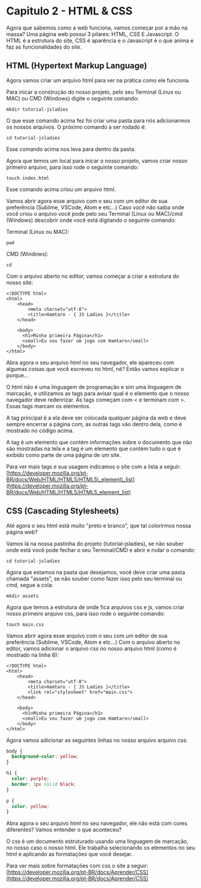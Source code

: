 # Capitulo 2 - HTML & CSS

Agora que sabemos como a web funciona, vamos começar por a mão na massa? Uma página web possui 3 pilares: HTML, CSS E Javascript. O HTML é a estrutura do site, CSS é aparência e o Javascript é o que anima e faz as funcionalidades do site.

## HTML \(Hypertext Markup Language\)

Agora vamos criar um arquivo html para ver na prática como ele funciona.

Para inicar a construção do nosso projeto, pelo seu Terminal \(Linux ou MAC\) ou CMD \(Windows\) digite o seguinte comando:

```text
mkdir tutorial-jsladies
```

O que esse comando acima fez foi criar uma pasta para nós adicionarmos os nossos arquivos. O próximo comando a ser rodado é:

```text
cd tutorial-jsladies
```

Esse comando acima nos leva para dentro da pasta.

Agora que temos um local para inicar o nosso projeto, vamos criar nosso primeiro arquivo, para isso rode o seguinte comando:

```text
touch index.html
```

Esse comando acima criou um arquivo html.

Vamos abrir agora esse arquivo com o seu com um editor de sua preferência \(Sublime, VSCode, Atom e etc...\) Caso você não saiba onde você criou o arquivo você pode pelo seu Terminal \(Linux ou MAC\)/cmd \(Windows\) descobrir onde você está digitando o seguinte comando:

Terminal \(Linux ou MAC\):

```text
pwd
```

CMD \(Windows\):

```text
cd
```

Com o arquivo aberto no editor, vamos começar a criar a estrutura do nosso site:

```markup
<!DOCTYPE html>
<html>
    <head>
        <meta charset="utf-8">
        <title>Hamtaro - { JS Ladies }</title>
    </head>

    <body>
      <h1>Minha primeira Página</h1>
      <small>Eu vou fazer um jogo com Hamtaro</small>
    </body>
</html>
```

Abra agora o seu arquivo html no seu navegador, ele apareceu com algumas coisas que você escreveu no html, né? Então vamos explicar o porque...

O html não é uma linguagem de programação e sim uma linguagem de marcação, e utilizamos as tags para avisar qual é o elemento que o nosso navegador deve redenrizar. As tags começam com &lt; e terminam com &gt;. Essas tags marcam os elementos.

A tag principal é a  ela deve ser colocada qualquer página da web e deve sempre encerrar a página com, as outras tags vão dentro dela, como é mostrado no código acima.

A tag  é um elemento que contém informações sobre o documento que não são mostradas na tela e a tag  é um elemento que contém tudo o que é exibido como parte de uma página de um site.

Para ver mais tags e sua usagem indicamos o site com a lista a seguir: [https://developer.mozilla.org/pt-BR/docs/Web/HTML/HTML5/HTML5\_element\_list](https://developer.mozilla.org/pt-BR/docs/Web/HTML/HTML5/HTML5_element_list)

## CSS \(Cascading Stylesheets\)

Até agora o seu html está muito "preto e branco", que tal colorirmos nossa página web?

Vamos lá na nossa pastinha do projeto \(tutorial-jsladies\), se não souber onde está você pode fechar o seu Terminal/CMD e abrir e rodar o comando:

```text
cd tutorial-jsladies
```

Agora que estamos na pasta que desejamos, você deve criar uma pasta chamada "assets", se não souber como fazer isso pelo seu terminal ou cmd, segue a cola:

```text
mkdir assets
```

Agora que temos a estrutura de onde fica arquivos css e js, vamos criar nosso primeiro arquivo css, para isso rode o seguinte comando:

```text
touch main.css
```

Vamos abrir agora esse arquivo com o seu com um editor de sua preferência \(Sublime, VSCode, Atom e etc...\) Com o arquivo aberto no editor, vamos adicionar o arquivo css no nosso arquivo html \(como é mostrado na linha 6\):

```markup
<!DOCTYPE html>
<html>
    <head>
        <meta charset="utf-8">
        <title>Hamtaro - { JS Ladies }</title>
        <link rel="stylesheet" href="main.css">
    </head>

    <body>
      <h1>Minha primeira Página</h1>
      <small>Eu vou fazer um jogo com Hamtaro</small>
    </body>
</html>
```

Agora vamos adicionar as seguintes linhas no nosso arquivo arquivo css:

```css
body {
  background-color: yellow;
}

h1 {
  color: purple;
  border: 1px solid black;
}

p {
  color: yellow;
}
```

Abra agora o seu arquivo html no seu navegador, ele não está com cores diferentes? Vamos entender o que aconteceu?

O css é um documento estruturado usando uma linguagem de marcação, no nosso caso o nosso html. Ele trabalha selecionando os elementos no seu html e aplicando as formatações que você desejar.

Para ver mais sobre formatações com css o site a seguir: [https://developer.mozilla.org/pt-BR/docs/Aprender/CSS](https://developer.mozilla.org/pt-BR/docs/Aprender/CSS)

